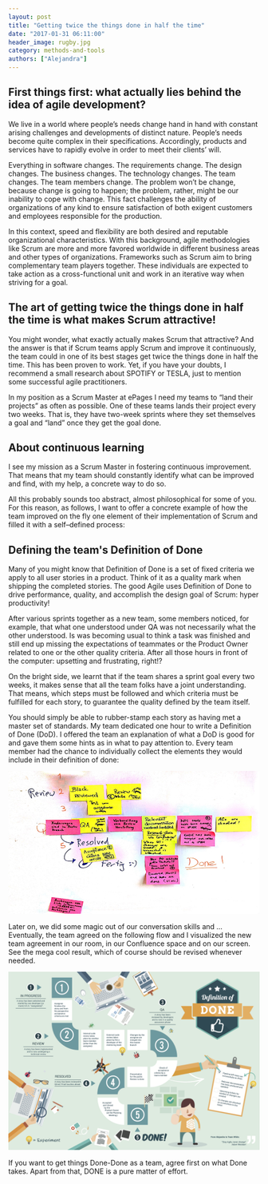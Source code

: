 ```yaml
---
layout: post
title: "Getting twice the things done in half the time"
date: "2017-01-31 06:11:00"
header_image: rugby.jpg
category: methods-and-tools
authors: ["Alejandra"]
---
```


## First things first: what actually lies behind the idea of agile development?

We live in a world where people’s needs change hand in hand with constant arising challenges and developments of distinct nature.
People’s needs become quite complex in their specifications.
Accordingly, products and services have to rapidly evolve in order to meet their clients’ will.

Everything in software changes.
The requirements change.
The design changes.
The business changes.
The technology changes.
The team changes.
The team members change.
The problem won’t be change, because change is going to happen; the problem, rather, might be our inability to cope with change.
This fact challenges the ability of organizations of any kind to ensure satisfaction of both exigent customers and employees responsible for the production.

In this context, speed and flexibility are both desired and reputable organizational characteristics.
With this background, agile methodologies like Scrum are more and more favored worldwide in different business areas and other types of organizations.
Frameworks such as Scrum aim to bring complementary team players together.
These individuals are expected to take action as a cross-functional unit and work in an iterative way when striving for a goal.

## The art of getting twice the things done in half the time is what makes Scrum attractive!

You might wonder, what exactly actually makes Scrum that attractive?
And the answer is that if Scrum teams apply Scrum and improve it continuously, the team could in one of its best stages get twice the things done in half the time.
This has been proven to work.
Yet, if you have your doubts, I recommend a small research about SPOTIFY or TESLA, just to mention some successful agile practitioners.

In my position as a Scrum Master at ePages I need my teams to “land their projects” as often as possible.
One of these teams lands their project every two weeks.
That is, they have two-week sprints where they set themselves a goal and “land” once they get the goal done.

## About continuous learning

I see my mission as a Scrum Master in fostering continuous improvement.
That means that my team should constantly identify what can be improved and find, with my help, a concrete way to do so.

All this probably sounds too abstract, almost philosophical for some of you.
For this reason, as follows, I want to offer a concrete example of how the team improved on the fly one element of their implementation of Scrum and filled it with a self–defined process:

## Defining the team's Definition of Done

Many of you might know that Definition of Done is a set of fixed criteria we apply to all user stories in a product.
Think of it as a quality mark when shipping the completed stories.
The good Agile uses Definition of Done to drive performance, quality, and accomplish the design goal of Scrum: hyper productivity!

After various sprints together as a new team, some members noticed, for example, that what one understood under QA was not necessarily what the other understood.
Is was becoming usual to think a task was finished and still end up missing the expectations of teammates or the Product Owner related to one or the other quality criteria.
After all those hours in front of the computer: upsetting and frustrating, right!?

On the bright side, we learnt that if the team shares a sprint goal every two weeks, it makes sense that all the team folks have a joint understanding.
That means, which steps must be followed and which criteria must be fulfilled for each story, to guarantee the quality defined by the team itself.

You should simply be able to rubber-stamp each story as having met a master set of standards.
My team dedicated one hour to write a Definition of Done (DoD).
I offered the team an explanation of what a DoD is good for and gave them some hints as in what to pay attention to.
Every team member had the chance to individually collect the elements they would include in their definition of done:

![](/assets/img/pages/blog/images/blog-def-of-done.png)

Later on, we did some magic out of our conversation skills and ...
Eventually, the team agreed on the following flow and I visualized the new team agreement in our room, in our Confluence space and on our screen.
See the mega cool result, which of course should be revised whenever needed.

![](/assets/img/pages/blog/images/blog-def-of-done-chart.png)

If you want to get things Done-Done as a team, agree first on what Done takes.
Apart from that, DONE is a pure matter of effort.
